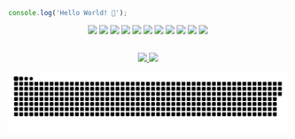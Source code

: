 ```javascript
console.log('Hello World! 👋');
```

<div align="center">
  <span>
    <img src="https://img.shields.io/badge/Java-ED8B00?style=for-the-badge&logo=openjdk&logoColor=white"/>
    <img src="https://img.shields.io/badge/Spring-6DB33F?style=for-the-badge&logo=spring&logoColor=white"/>
    <img src="https://img.shields.io/badge/C Sharp-9B4993?style=for-the-badge&logo=csharp&logoColor=white"/>
    <img src="https://img.shields.io/badge/.NET-5027D5?style=for-the-badge&logo=dotnet&logoColor=white"/>
    <img src="https://img.shields.io/badge/JavaScript-F7DF1E?style=for-the-badge&logo=javascript&logoColor=black"/>
    <img src="https://img.shields.io/badge/Node.js-43853D?style=for-the-badge&logo=node.js&logoColor=white"/>
    <img src="https://img.shields.io/badge/HTML-E34F26?style=for-the-badge&logo=html5&logoColor=white"/>
    <img src="https://img.shields.io/badge/CSS-1572B6?style=for-the-badge&logo=css3&logoColor=white"/>
    <img src="https://img.shields.io/badge/Bootstrap-6610f2?style=for-the-badge&logo=bootstrap&logoColor=white"/>
    <img src="https://img.shields.io/badge/SASS-CC6699?style=for-the-badge&logo=sass&logoColor=white">
    <img src="https://img.shields.io/badge/Angular-DD0031?style=for-the-badge&logo=angular&logoColor=white"/>
  </span>
</div>
<br>
<div align="center">
  <p>
    <a href="https://github.com/anuraghazra/github-readme-stats">
      <img height="180em" src="https://github-readme-stats.vercel.app/api?username=4L1C3-R4BB1T&show_icons=true&theme=tokyonight" />
    </a>
    <a href="https://github.com/anuraghazra/github-readme-stats">
      <img height="180em" src="https://github-readme-stats.vercel.app/api/top-langs/?username=4L1C3-R4BB1T&layout=compact&langs_count=6&theme=tokyonight" />
    </a>
  </p>
</div>

[![Snake Animation](https://github.com/4L1C3-R4BB1T/4L1C3-R4BB1T/blob/main/assets/github-user-contribution.svg)](https://github.com/Platane/snk)

